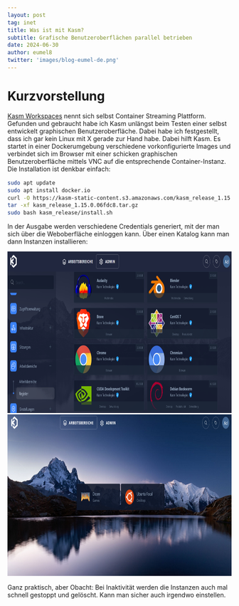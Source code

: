 ```yaml
---
layout: post
tag: inet
title: Was ist mit Kasm?
subtitle: Grafische Benutzeroberflächen parallel betrieben
date: 2024-06-30
author: eumel8
twitter: 'images/blog-eumel-de.png'
---
```


# Kurzvorstellung

[Kasm Workspaces](https://kasmweb.com/) nennt sich selbst Container Streaming Plattform. Gefunden und gebraucht habe ich Kasm unlängst beim Testen einer selbst entwickelt graphischen Benutzeroberfläche. Dabei habe ich festgestellt, dass ich gar kein Linux mit X gerade zur Hand habe. Dabei hilft Kasm. Es startet in einer Dockerumgebung verschiedene vorkonfigurierte Images und verbindet sich im Browser mit einer schicken graphischen Benutzeroberfläche mittels VNC auf die entsprechende Container-Instanz. Die Installation ist denkbar einfach:

```bash
sudo apt update
sudo apt install docker.io
curl -O https://kasm-static-content.s3.amazonaws.com/kasm_release_1.15.0.06fdc8.tar.gz
tar -xf kasm_release_1.15.0.06fdc8.tar.gz
sudo bash kasm_release/install.sh
```

In der Ausgabe werden verschiedene Credentials generiert, mit der man sich über die Weboberfläche einloggen kann. Über einen Katalog kann man dann Instanzen installieren:

<img src="/images/kasm_1.png" width="875" height="363"/>

<img src="/images/kasm_2.png" width="875" height="363"/>

Ganz praktisch, aber Obacht: Bei Inaktivität werden die Instanzen auch mal schnell gestoppt und gelöscht. Kann man sicher auch irgendwo einstellen.
